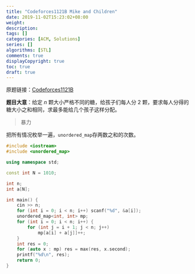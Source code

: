 ```yaml
---
title: "Codeforces1121B Mike and Children"
date: 2019-11-02T15:23:02+08:00
weight: 
description:
tags: []
categories: [ACM, Solutions]
series: []
algorithms: [STL]
comments: true
displayCopyright: true
toc: true
draft: true
---
```


原题链接：[Codeforces1121B](https://codeforces.com/contest/1121/problem/B )

**题目大意**：给定 $n$ ​颗大小严格不同的糖，给孩子们每人分 $2$ 颗，要求每人分得的糖大小之和相同，求最多能给几个孩子这样分配。

<!--more-->

> 暴力

把所有情况枚举一遍，`unordered_map`存两数之和的次数。

```cpp
#include <iostream>
#include <unordered_map>

using namespace std;

const int N = 1010;

int n;
int a[N];

int main() {
    cin >> n;
    for (int i = 0; i < n; i++) scanf("%d", &a[i]);
    unordered_map<int, int> mp;
    for (int i = 0; i < n; i++) {
        for (int j = i + 1; j < n; j++)
            mp[a[i] + a[j]]++;
    }
    int res = 0;
    for (auto x : mp) res = max(res, x.second);
    printf("%d\n", res);
    return 0;
}
```